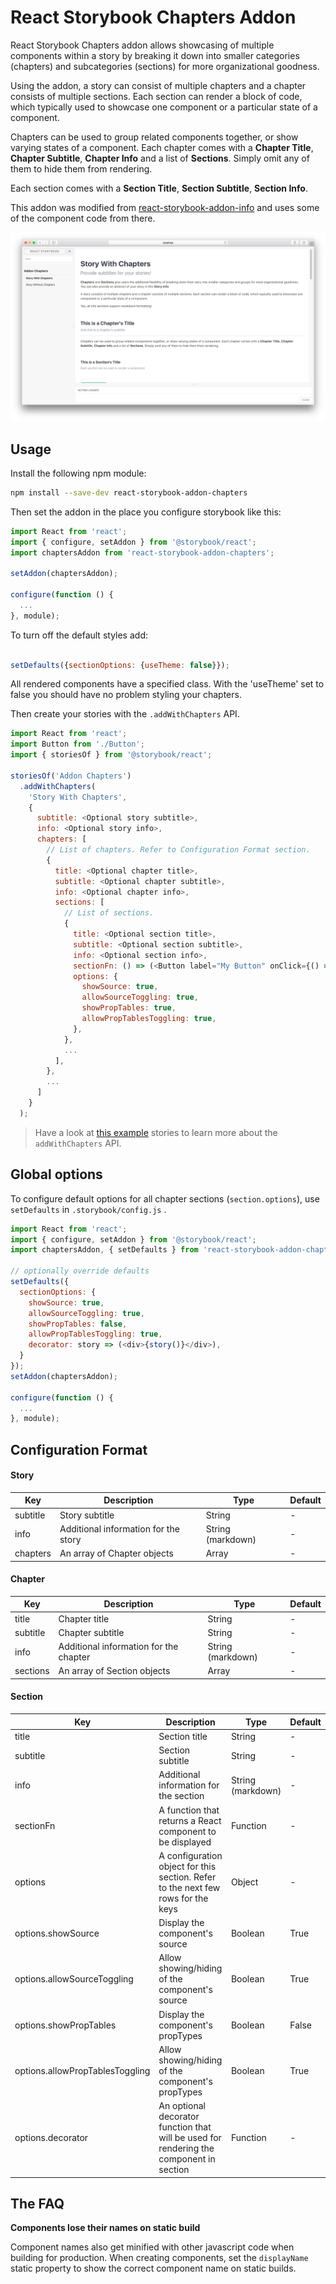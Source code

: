 # React Storybook Chapters Addon

React Storybook Chapters addon allows showcasing of multiple components within a story by breaking it down into smaller categories (chapters) and subcategories (sections) for more organizational goodness.

Using the addon, a story can consist of multiple chapters and a chapter consists of multiple sections. Each section can render a block of code,
which typically used to showcase one component or a particular state of a component.

Chapters can be used to group related components together, or show varying states of a component.
Each chapter comes with a **Chapter Title**, **Chapter Subtitle**, **Chapter Info** and a list of **Sections**.
Simply omit any of them to hide them from rendering.

Each section comes with a **Section Title**, **Section Subtitle**, **Section Info**.

This addon was modified from [react-storybook-addon-info](https://github.com/storybooks/react-storybook-addon-info) and uses some of the component code from there.

![React Storybook Screenshot](docs/home-screenshot.png)

## Usage

Install the following npm module:

```sh
npm install --save-dev react-storybook-addon-chapters
```

Then set the addon in the place you configure storybook like this:

```js
import React from 'react';
import { configure, setAddon } from '@storybook/react';
import chaptersAddon from 'react-storybook-addon-chapters';

setAddon(chaptersAddon);

configure(function () {
  ...
}, module);
```
To turn off the default styles add:
```js

setDefaults({sectionOptions: {useTheme: false}});

```

All rendered components have a specified class.  With the 'useTheme' set to false you should have no problem styling your chapters.


Then create your stories with the `.addWithChapters` API.

```js
import React from 'react';
import Button from './Button';
import { storiesOf } from '@storybook/react';

storiesOf('Addon Chapters')
  .addWithChapters(
    'Story With Chapters',
    {
      subtitle: <Optional story subtitle>,
      info: <Optional story info>,
      chapters: [
        // List of chapters. Refer to Configuration Format section.
        {
          title: <Optional chapter title>,
          subtitle: <Optional chapter subtitle>,
          info: <Optional chapter info>,
          sections: [
            // List of sections.
            {
              title: <Optional section title>,
              subtitle: <Optional section subtitle>,
              info: <Optional section info>,
              sectionFn: () => (<Button label="My Button" onClick={() => { alert('Hello World!'); }}/>),
              options: {
                showSource: true,
                allowSourceToggling: true,
                showPropTables: true,
                allowPropTablesToggling: true,
              },
            },
            ...
          ],
        },
        ...
      ]
    }
  );
```

> Have a look at [this example](example/story.js) stories to learn more about the `addWithChapters` API.

## Global options

To configure default options for all chapter sections (`section.options`), use `setDefaults` in `.storybook/config.js`	. 

```js
import React from 'react';
import { configure, setAddon } from '@storybook/react';
import chaptersAddon, { setDefaults } from 'react-storybook-addon-chapters';

// optionally override defaults
setDefaults({
  sectionOptions: {
    showSource: true,
    allowSourceToggling: true,
    showPropTables: false,
    allowPropTablesToggling: true,
    decorator: story => (<div>{story()}</div>),
  }
});
setAddon(chaptersAddon);

configure(function () {
  ...
}, module);
```

## Configuration Format

#### Story

| Key | Description |  Type | Default |
|-|-|-|-|
| subtitle | Story subtitle | String | - |
| info | Additional information for the story | String (markdown) | - |
| chapters | An array of Chapter objects | Array<Chapter> | - |

#### Chapter

| Key | Description |  Type | Default |
|-|-|-|-|
| title | Chapter title | String | - |
| subtitle | Chapter subtitle | String | - |
| info | Additional information for the chapter | String (markdown) | - |
| sections | An array of Section objects | Array<Section> | - |

#### Section

| Key | Description |  Type | Default |
|-|-|-|-|
| title | Section title | String | - |
| subtitle | Section subtitle | String | - |
| info | Additional information for the section | String (markdown) | - |
| sectionFn | A function that returns a React component to be displayed | Function | - |
| options | A configuration object for this section. Refer to the next few rows for the keys | Object | - |
| options.showSource | Display the component's source | Boolean | True |
| options.allowSourceToggling | Allow showing/hiding of the component's source | Boolean | True |
| options.showPropTables | Display the component's propTypes | Boolean | False |
| options.allowPropTablesToggling | Allow showing/hiding of the component's propTypes | Boolean | True |
| options.decorator | An optional decorator function that will be used for rendering the component in section | Function | - |

## The FAQ

**Components lose their names on static build**

Component names also get minified with other javascript code when building for production. When creating components, set the `displayName` static property to show the correct component name on static builds.

